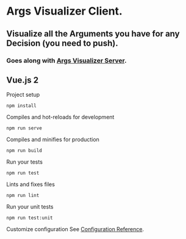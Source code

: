 # Args Visualizer Client. 
## Visualize all the Arguments you have for any Decision (you need to push).
### Goes along with [Args Visualizer Server](https://github.com/jackal-hype/args-visualizer-server).

## Vue.js 2
Project setup
```
npm install
```

Compiles and hot-reloads for development
```
npm run serve
```

Compiles and minifies for production
```
npm run build
```

Run your tests
```
npm run test
```

Lints and fixes files
```
npm run lint
```

Run your unit tests
```
npm run test:unit
```

Customize configuration
See [Configuration Reference](https://cli.vuejs.org/config/).
